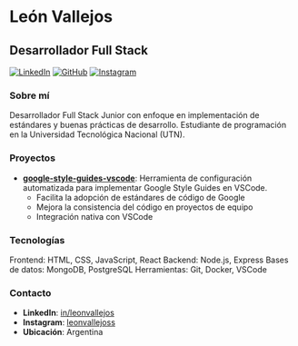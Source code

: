 # León Vallejos

## Desarrollador Full Stack

[![LinkedIn](https://img.shields.io/badge/LinkedIn-leonvallejos-0077B5?style=flat&logo=linkedin)](https://linkedin.com/in/leonvallejos)
[![GitHub](https://img.shields.io/badge/GitHub-leonvallejoss-181717?style=flat&logo=github)](https://github.com/leonvallejoss)
[![Instagram](https://img.shields.io/badge/Instagram-leonvallejoss-E4405F?style=flat&logo=instagram)](https://instagram.com/leonvallejoss)

### Sobre mí

Desarrollador Full Stack Junior con enfoque en implementación de estándares y buenas prácticas de desarrollo. Estudiante de programación en la Universidad Tecnológica Nacional (UTN).

### Proyectos

- **[google-style-guides-vscode](https://github.com/leonvallejoss/google-style-guides-vscode)**: Herramienta de configuración automatizada para implementar Google Style Guides en VSCode.
  - Facilita la adopción de estándares de código de Google
  - Mejora la consistencia del código en proyectos de equipo
  - Integración nativa con VSCode

### Tecnologías

Frontend: HTML, CSS, JavaScript, React
Backend: Node.js, Express
Bases de datos: MongoDB, PostgreSQL
Herramientas: Git, Docker, VSCode

### Contacto

- **LinkedIn**: [in/leonvallejos](https://linkedin.com/in/leonvallejos)
- **Instagram**: [leonvallejoss](https://instagram.com/leonvallejoss)
- **Ubicación**: Argentina
